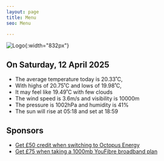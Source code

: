 ```yaml
---
layout: page
title: Menu
seo: Menu

---
```


![Logo](/images/logo.jpg){:width="832px"}

<!-- weather_marker starts -->
## On Saturday, 12 April 2025

- The average temperature today is 20.33˚C,
- With highs of 20.75˚C and lows of 19.98˚C,
- It may feel like 19.49˚C with few clouds
- The wind speed is 3.6m/s and visibility is 10000m
- The pressure is 1002hPa and humidity is 41%
- The sun will rise at 05:18 and set at 18:59

<!-- weather_marker ends -->

## Sponsors

- [Get £50 credit when switching to Octopus Energy](https://bit.ly/3oD1nnS)
- [Get £75 when taking a 1000mb YouFibre broadband plan](https://aklam.io/91zWhU?)



